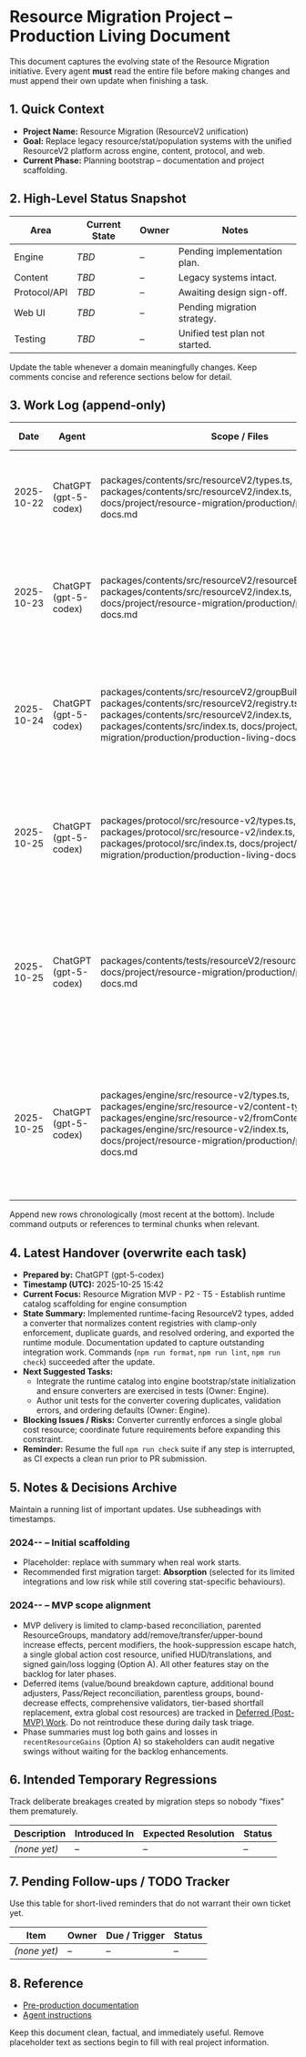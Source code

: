 # Resource Migration Project – Production Living Document

This document captures the evolving state of the Resource Migration initiative. Every agent **must** read the entire file before making changes and must append their own update when finishing a task.

## 1. Quick Context

- **Project Name:** Resource Migration (ResourceV2 unification)
- **Goal:** Replace legacy resource/stat/population systems with the unified ResourceV2 platform across engine, content, protocol, and web.
- **Current Phase:** Planning bootstrap – documentation and project scaffolding.

## 2. High-Level Status Snapshot

| Area         | Current State | Owner | Notes                          |
| ------------ | ------------- | ----- | ------------------------------ |
| Engine       | _TBD_         | –     | Pending implementation plan.   |
| Content      | _TBD_         | –     | Legacy systems intact.         |
| Protocol/API | _TBD_         | –     | Awaiting design sign-off.      |
| Web UI       | _TBD_         | –     | Pending migration strategy.    |
| Testing      | _TBD_         | –     | Unified test plan not started. |

Update the table whenever a domain meaningfully changes. Keep comments concise and reference sections below for detail.

## 3. Work Log (append-only)

| Date       | Agent                 | Scope / Files                                                                                                                                                                                                                                              | Summary of Work                                                                                                                                                                                              | Tests & Results                                                             | Follow-up Actions                                                                                                   |
| ---------- | --------------------- | ---------------------------------------------------------------------------------------------------------------------------------------------------------------------------------------------------------------------------------------------------------- | ------------------------------------------------------------------------------------------------------------------------------------------------------------------------------------------------------------ | --------------------------------------------------------------------------- | ------------------------------------------------------------------------------------------------------------------- |
| 2025-10-22 | ChatGPT (gpt-5-codex) | packages/contents/src/resourceV2/types.ts, packages/contents/src/resourceV2/index.ts, docs/project/resource-migration/production/production-living-docs.md                                                                                                 | Resource Migration MVP - P2 - T1 - Added ResourceV2 schema type scaffolding and documented follow-ups.                                                                                                       | _Not run (types only)_                                                      | Confirm schema assumptions for tier metadata and group parent scope.                                                |
| 2025-10-23 | ChatGPT (gpt-5-codex) | packages/contents/src/resourceV2/resourceBuilder.ts, packages/contents/src/resourceV2/index.ts, docs/project/resource-migration/production/production-living-docs.md                                                                                       | Resource Migration MVP - P2 - T2 - Implemented chainable ResourceV2 builder with validation, exported API, and captured next steps for registry helpers.                                                     | _Not run (builder scaffolding)_                                             | Draft registry helper adapters to adopt the builder in upcoming tasks.                                              |
| 2025-10-24 | ChatGPT (gpt-5-codex) | packages/contents/src/resourceV2/groupBuilder.ts, packages/contents/src/resourceV2/registry.ts, packages/contents/src/resourceV2/index.ts, packages/contents/src/index.ts, docs/project/resource-migration/production/production-living-docs.md            | Resource Migration MVP - P2 - T3 - Added ResourceV2 group builder and registry helpers with duplicate validation, exported APIs, and documented rollout.                                                     | npm run format; npm run lint; npm run check                                 | Coordinate adoption of registry helpers in content packages and plan first migrated resource entry.                 |
| 2025-10-25 | ChatGPT (gpt-5-codex) | packages/protocol/src/resource-v2/types.ts, packages/protocol/src/resource-v2/index.ts, packages/protocol/src/index.ts, docs/project/resource-migration/production/production-living-docs.md                                                               | Resource Migration MVP - P2 - T12 - Added ResourceV2 protocol payload types and exported them for downstream consumers, keeping parity with runtime schema.                                                  | npm run format; npm run lint; npm run check                                 | Extend session contracts to surface ResourceV2 registries and payload structures.                                   |
| 2025-10-25 | ChatGPT (gpt-5-codex) | packages/contents/tests/resourceV2/resourceV2Builders.test.ts, docs/project/resource-migration/production/production-living-docs.md                                                                                                                        | Resource Migration MVP - P2 - T4 - Added ResourceV2 builder and group registry tests covering happy paths, duplicate setters, bounds validation, and cost safeguards, then documented outstanding questions. | npm run test --workspace @kingdom-builder/contents (pass; see chunk 55968c) | Audit bounds() helper interactions with pre-set limits and validate multi-resource global cost authoring scenarios. |
| 2025-10-25 | ChatGPT (gpt-5-codex) | packages/engine/src/resource-v2/types.ts, packages/engine/src/resource-v2/content-types.ts, packages/engine/src/resource-v2/fromContent.ts, packages/engine/src/resource-v2/index.ts, docs/project/resource-migration/production/production-living-docs.md | Resource Migration MVP - P2 - T5 - Added runtime ResourceV2 catalog types, converter with MVP validation/defaulting, and documented pending integration tasks.                                               | npm run format; npm run lint; npm run check                                 | Wire runtime catalog into engine bootstrap, finish converter tests, and confirm check pipeline in follow-up tasks.  |

Append new rows chronologically (most recent at the bottom). Include command outputs or references to terminal chunks when relevant.

## 4. Latest Handover (overwrite each task)

- **Prepared by:** ChatGPT (gpt-5-codex)
- **Timestamp (UTC):** 2025-10-25 15:42
- **Current Focus:** Resource Migration MVP - P2 - T5 - Establish runtime catalog scaffolding for engine consumption
- **State Summary:** Implemented runtime-facing ResourceV2 types, added a converter that normalizes content registries with clamp-only enforcement, duplicate guards, and resolved ordering, and exported the runtime module. Documentation updated to capture outstanding integration work. Commands (`npm run format`, `npm run lint`, `npm run check`) succeeded after the update.
- **Next Suggested Tasks:**
  - Integrate the runtime catalog into engine bootstrap/state initialization and ensure converters are exercised in tests (Owner: Engine).
  - Author unit tests for the converter covering duplicates, validation errors, and ordering defaults (Owner: Engine).
- **Blocking Issues / Risks:** Converter currently enforces a single global cost resource; coordinate future requirements before expanding this constraint.
- **Reminder:** Resume the full `npm run check` suite if any step is interrupted, as CI expects a clean run prior to PR submission.

## 5. Notes & Decisions Archive

Maintain a running list of important updates. Use subheadings with timestamps.

### 2024-**-** – Initial scaffolding

- Placeholder: replace with summary when real work starts.
- Recommended first migration target: **Absorption** (selected for its limited integrations and low risk while still covering stat-specific behaviours).

### 2024-**-** – MVP scope alignment

- MVP delivery is limited to clamp-based reconciliation, parented ResourceGroups, mandatory add/remove/transfer/upper-bound increase effects, percent modifiers, the hook-suppression escape hatch, a single global action cost resource, unified HUD/translations, and signed gain/loss logging (Option A). All other features stay on the backlog for later phases.
- Deferred items (value/bound breakdown capture, additional bound adjusters, Pass/Reject reconciliation, parentless groups, bound-decrease effects, comprehensive validators, tier-based shortfall replacement, extra global cost resources) are tracked in [Deferred (Post-MVP) Work](../pre-production/project-outline.md#5-deferred-post-mvp-work). Do not reintroduce these during daily task triage.
- Phase summaries must log both gains and losses in `recentResourceGains` (Option A) so stakeholders can audit negative swings without waiting for the backlog enhancements.

## 6. Intended Temporary Regressions

Track deliberate breakages created by migration steps so nobody “fixes” them prematurely.

| Description  | Introduced In | Expected Resolution | Status |
| ------------ | ------------- | ------------------- | ------ |
| _(none yet)_ | –             | –                   | –      |

## 7. Pending Follow-ups / TODO Tracker

Use this table for short-lived reminders that do not warrant their own ticket yet.

| Item         | Owner | Due / Trigger | Status |
| ------------ | ----- | ------------- | ------ |
| _(none yet)_ | –     | –             | –      |

## 8. Reference

- [Pre-production documentation](../pre-production/)
- [Agent instructions](./agent-instructions.md)

Keep this document clean, factual, and immediately useful. Remove placeholder text as sections begin to fill with real project information.
